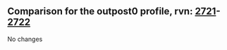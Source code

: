 ## Comparison for the outpost0 profile, rvn: [2721](https://github.com/PRO100KatYT/FortniteProfileRevisions/tree/main/profiles/outpost0/2721%20outpost0.json)-[2722](https://github.com/PRO100KatYT/FortniteProfileRevisions/tree/main/profiles/outpost0/2722%20outpost0.json)

No changes

